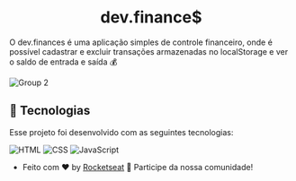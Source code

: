 <h1 align="center">dev.finance$</h1>

O dev.finances é uma aplicação simples de controle financeiro, onde é possível cadastrar e excluir transações armazenadas no localStorage e ver o saldo de entrada e saída 💰

![Group 2](https://user-images.githubusercontent.com/66370425/124769435-d5d5e380-df0f-11eb-9031-1b100cac2769.png)

## 🚀 Tecnologias

Esse projeto foi desenvolvido com as seguintes tecnologias:

![HTML](https://img.shields.io/badge/HTML5-E34F26?style=for-the-badge&logo=html5&logoColor=white)
![CSS](https://img.shields.io/badge/CSS3-1572B6?style=for-the-badge&logo=css3&logoColor=white)
![JavaScript](https://img.shields.io/badge/JavaScript-F7DF1E?style=for-the-badge&logo=javascript&logoColor=black)





* Feito com ♥ by [Rocketseat](https://rocketseat.com.br/) 👋 Participe da nossa comunidade!
